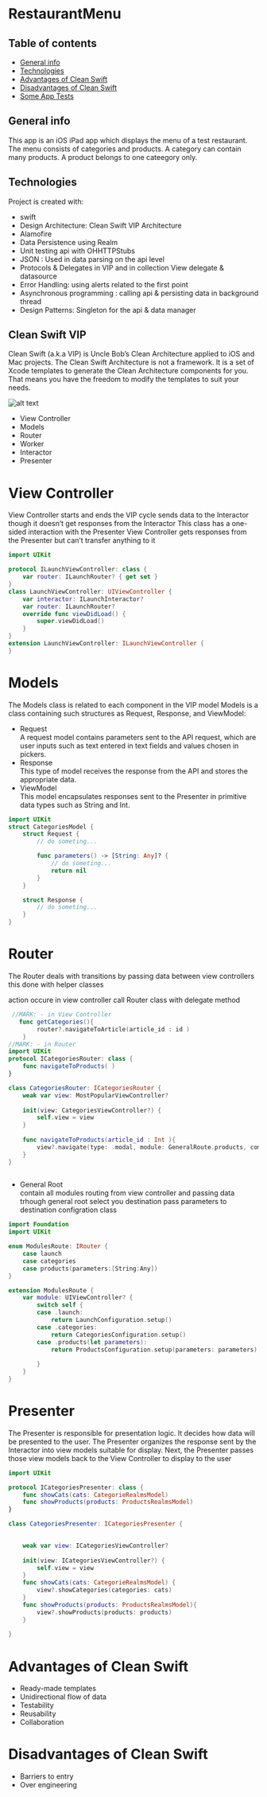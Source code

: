 # RestaurantMenu

## Table of contents
* [General info](#general-info)
* [Technologies](#technologies)
* [Advantages of Clean Swift](#Advantages-of-Clean-Swift)
* [Disadvantages of Clean Swift](#Disadvantages-of-Clean-Swift)
* [Some App Tests ](#Some-App-tests)

## General info
This app is an iOS iPad app which displays the menu of a test restaurant. The menu consists of
categories and products. A category can contain many products. A product belongs to one
cateegory only.
	
## Technologies 
Project is created with:
* swift 
* Design Architecture: Clean Swift VIP Architecture
* Alamofire
* Data Persistence using Realm 
* Unit testing api with OHHTTPStubs
* JSON : Used in data parsing on the api level
* Protocols & Delegates  in VIP and in collection View delegate & datasource
* Error Handling: using  alerts  related to the first point
* Asynchronous programming :  calling api & persisting data in background thread 
* Design Patterns: Singleton for the api & data manager
	
## Clean Swift VIP

Clean Swift (a.k.a VIP) is Uncle Bob’s Clean Architecture applied to iOS and Mac projects. The Clean Swift Architecture is not a framework. It is a set of Xcode templates to generate the Clean Architecture components for you. That means you have the freedom to modify the templates to suit your needs.

![alt text](https://rubygarage.s3.amazonaws.com/uploads/article_image/file/1798/clean-swift-2x.png)

* View Controller
* Models
* Router
* Worker
* Interactor
* Presenter

# View Controller
View Controller starts and ends the VIP cycle
sends data to the Interactor
though it doesn’t get responses from the Interactor
This class has a one-sided interaction with the Presenter 
View Controller gets responses from the Presenter but can’t transfer anything to it
```swift
import UIKit

protocol ILaunchViewController: class {
	var router: ILaunchRouter? { get set }
}
class LaunchViewController: UIViewController {
	var interactor: ILaunchInteractor?
	var router: ILaunchRouter?
    override func viewDidLoad() {
        super.viewDidLoad()
    }   
}
extension LaunchViewController: ILaunchViewController {
}
```
# Models
The Models class is related to each component in the VIP model
 Models is a class containing such structures as Request, Response, and ViewModel:

* Request <br/>
A request model contains parameters sent to the API request, which are user inputs such as text entered in text fields and values chosen in pickers.
* Response <br/>
This type of model receives the response from the API and stores the appropriate data.
* ViewModel <br/>
This model encapsulates responses sent to the Presenter in primitive data types such as String and Int.
```swift
import UIKit
struct CategoriesModel {	
	struct Request {
		// do someting...

		func parameters() -> [String: Any]? {
			// do someting...
			return nil
		}
	}

	struct Response {
		// do someting...
	}
}
```
# Router
The Router deals with transitions by passing data between view controllers
this done with helper classes 

action occure in view controller call Router class with delegate method
```swift
 //MARK: - in View Controller 
   func getCategories(){
        router?.navigateToArticle(article_id : id )
    }
//MARK: - in Router
import UIKit
protocol ICategoriesRouter: class {
	func navigateToProducts( )
}

class CategoriesRouter: ICategoriesRouter {	
	weak var view: MostPopularViewController?
	
	init(view: CategoriesViewController?) {
		self.view = view
	}
	
	func navigateToProducts(article_id : Int ){
        view?.navigate(type: .modal, module: GeneralRoute.products, completion: nil)
    }
}
  
```

* General Root <br/>
contain all modules 
routing from view controller and passing data trhough general root 
select you destination 
pass parameters to destination configration class 

```swift
import Foundation
import UIKit

enum ModulesRoute: IRouter {
    case launch
    case categories
    case products(parameters:[String:Any])
}

extension ModulesRoute {
    var module: UIViewController? {
        switch self {
        case .launch:
            return LaunchConfiguration.setup()
        case .categories:
            return CategoriesConfiguration.setup()
        case .products(let parameters):
            return ProductsConfiguration.setup(parameters: parameters)
        
        }
    }
}

```
# Presenter

The Presenter is responsible for presentation logic.
It decides how data will be presented to the user. 
The Presenter organizes the response sent by the Interactor into view models suitable for display.
Next, the Presenter passes those view models back to the View Controller to display to the user
```swift
import UIKit

protocol ICategoriesPresenter: class {
    func showCats(cats: CategorieRealmsModel)
    func showProducts(products: ProductsRealmsModel)
}

class CategoriesPresenter: ICategoriesPresenter {
 

	weak var view: ICategoriesViewController?
	
	init(view: ICategoriesViewController?) {
		self.view = view
	}
    func showCats(cats: CategorieRealmsModel) {
        view?.showCategories(categories: cats)
    }
    func showProducts(products: ProductsRealmsModel){
        view?.showProducts(products: products)
    }
    
}
```


# Advantages of Clean Swift
* Ready-made templates
* Unidirectional flow of data
* Testability
* Reusability
* Collaboration

# Disadvantages of Clean Swift
* Barriers to entry
* Over engineering

